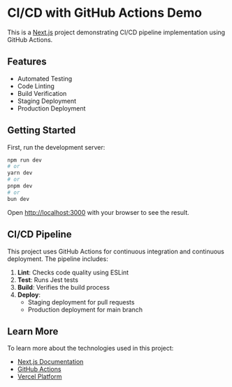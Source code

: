 # CI/CD with GitHub Actions Demo

This is a [Next.js](https://nextjs.org/) project demonstrating CI/CD pipeline implementation using GitHub Actions.

## Features

- Automated Testing
- Code Linting
- Build Verification
- Staging Deployment
- Production Deployment

## Getting Started

First, run the development server:

```bash
npm run dev
# or
yarn dev
# or
pnpm dev
# or
bun dev
```

Open [http://localhost:3000](http://localhost:3000) with your browser to see the result.

## CI/CD Pipeline

This project uses GitHub Actions for continuous integration and continuous deployment. The pipeline includes:

1. **Lint**: Checks code quality using ESLint
2. **Test**: Runs Jest tests
3. **Build**: Verifies the build process
4. **Deploy**: 
   - Staging deployment for pull requests
   - Production deployment for main branch

## Learn More

To learn more about the technologies used in this project:

- [Next.js Documentation](https://nextjs.org/docs)
- [GitHub Actions](https://docs.github.com/en/actions)
- [Vercel Platform](https://vercel.com/)
